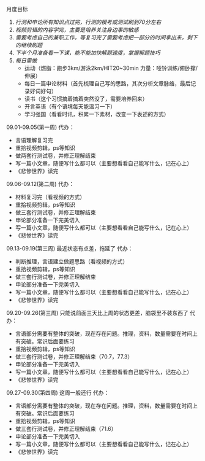 月度目标
1. *行测和申论所有知识点过完，行测的模考或测试刷到70分左右*
2. *视频剪辑的内容学完，主要是培养关注身边事的敏感*
3. *需要考虑自己的兼职工作，等复习完了需要考虑把一部分的时间拿出来，剩下的继续刷题*
4. *下半个月准备看一下课，能不能加快解题速度，掌握解题技巧*
5. *每日需做*
   + 运动（燃脂：跑步3km/游泳2km/HIT20~30min  力量：哑铃训练/俯卧撑/伸展）
   + 每日一篇申论材料（首先梳理自己写的思路，其次分析文章脉络，最后记录好词好句）
   + 读书（这个习惯搞着搞着突然没了，需要培养回来）
   + 开言英语（有个语境每天能温习一下）
   + 学习强国（看看时讯，积累一下素材，改变一下表述的方式）

09.01-09.05(第一周)
代办：
  + 言语理解复习完
  + 重拾视频剪辑，ps等知识
  + 做两套行测试卷，并修正理解结束
  + 写一篇小文章，随便写什么都可以（主要想看看自己能写什么，记在心上）
  + 《悲惨世界》读完

09.06-09.12(第二周)
代办：
  + 材料复习完（看视频的方式）
  + 重拾视频剪辑，ps等知识
  + 做三套行测试卷，并修正理解结束
  + 申论部分准备一下完美切入
  + 写一篇小文章，随便写什么都可以（主要想看看自己能写什么，记在心上）
  + 《悲惨世界》读完

09.13-09.19(第三周)
最近状态有点差，拖延了
代办：
  + 判断推理，言语建立做题思路（看视频的方式）
  + 重拾视频剪辑，ps等知识
  + 做三套行测试卷，并修正理解结束
  + 申论部分准备一下完美切入
  + 写一篇小文章，随便写什么都可以（主要想看看自己能写什么，记在心上）
  + 《悲惨世界》读完

09.20-09.26(第三周)
只能说前面三天比上周的状态更差，脑袋里不装东西了
代办：
  + 言语部分需要有整体的突破，现在存在问题。推理，资料，数量需要在时间上有突破。常识后面要练习
  + 重拾视频剪辑，ps等知识
  + 做三套行测试卷，并修正理解结束（70.7，77.3）
  + 申论部分准备一下完美切入
  + 写一篇小文章，随便写什么都可以（主要想看看自己能写什么，记在心上）
  + 《悲惨世界》读完

09.27-09.30(第四周)
这周一般还行
代办：
  + 言语部分需要有整体的突破，现在存在问题。推理，资料，数量需要在时间上有突破。常识后面要练习
  + 重拾视频剪辑，ps等知识
  + 做三套行测试卷，并修正理解结束（71.6）
  + 申论部分准备一下完美切入
  + 写一篇小文章，随便写什么都可以（主要想看看自己能写什么，记在心上）
  + 《悲惨世界》读完